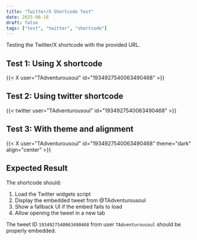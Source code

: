 ```yaml
---
title: "Twitter/X Shortcode Test"
date: 2025-06-18
draft: false
tags: ["test", "twitter", "shortcode"]
---
```


Testing the Twitter/X shortcode with the provided URL.

## Test 1: Using X shortcode

{{< X user="TAdventurousoul" id="1934927540063490468" >}}

## Test 2: Using twitter shortcode

{{< twitter user="TAdventurousoul" id="1934927540063490468" >}}

## Test 3: With theme and alignment

{{< X user="TAdventurousoul" id="1934927540063490468" theme="dark" align="center" >}}

## Expected Result

The shortcode should:

1. Load the Twitter widgets script
2. Display the embedded tweet from @TAdventurousoul
3. Show a fallback UI if the embed fails to load
4. Allow opening the tweet in a new tab

The tweet ID `1934927540063490468` from user `TAdventurousoul` should be properly embedded.
